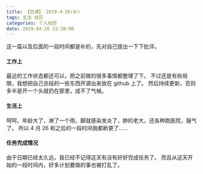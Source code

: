 ```yaml
---
title: 【日课】 2019-4-26(补)
tags: 生活 经历
categories: 个人经历
date: 2019-04-26 23:30:00
---
```


这一篇以及后面的一段时间都是补的，先对自己提出一下下批评。

#### 工作上

最近的工作状态都还可以，把之前做的很多事情都整理了下。
不过还是有些局限，我想把自己总结的一些东西开源出来放在 github 上了。
然后持续更新，否则多半是开一个头就扔在那里，成不了气候。

#### 生活上

呵呵，年龄大了，淋了一个雨，脚就感染发炎了，肿的老大，还各种跑医院，服气了。
所以 4 月 26 和之后的一段时间我都断更了……

#### 任务完成情况

由于日期已经太久远，我已经不记得这天有没有好好完成任务了。
而且从这天开始的一段时间内，好多计划要做的事也被打乱了。


